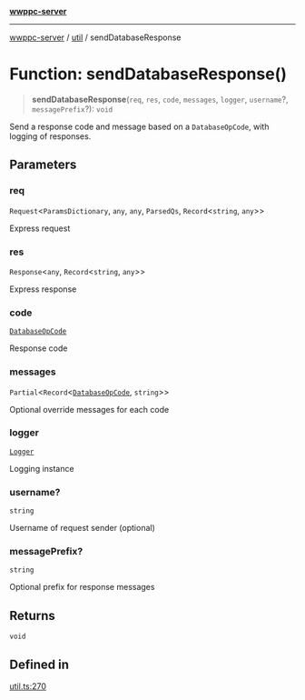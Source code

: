 [**wwppc-server**](../../README.md)

***

[wwppc-server](../../modules.md) / [util](../README.md) / sendDatabaseResponse

# Function: sendDatabaseResponse()

> **sendDatabaseResponse**(`req`, `res`, `code`, `messages`, `logger`, `username`?, `messagePrefix`?): `void`

Send a response code and message based on a `DatabaseOpCode`, with logging of responses.

## Parameters

### req

`Request`\<`ParamsDictionary`, `any`, `any`, `ParsedQs`, `Record`\<`string`, `any`\>\>

Express request

### res

`Response`\<`any`, `Record`\<`string`, `any`\>\>

Express response

### code

[`DatabaseOpCode`](../../database/enumerations/DatabaseOpCode.md)

Response code

### messages

`Partial`\<`Record`\<[`DatabaseOpCode`](../../database/enumerations/DatabaseOpCode.md), `string`\>\>

Optional override messages for each code

### logger

[`Logger`](../../log/classes/Logger.md)

Logging instance

### username?

`string`

Username of request sender (optional)

### messagePrefix?

`string`

Optional prefix for response messages

## Returns

`void`

## Defined in

[util.ts:270](https://github.com/WWPPC/WWPPC-server/blob/ee3abdd1c71a13a423c7eb75f79ad6723d0eebfc/src/util.ts#L270)
